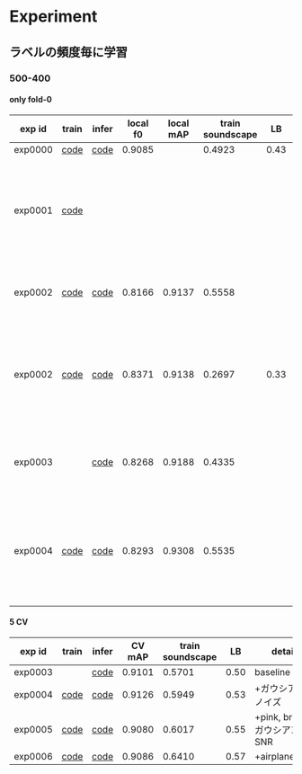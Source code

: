 # Experiment

## ラベルの頻度毎に学習

### 500-400

#### only fold-0

|exp id|train|infer|local f0|local mAP|train soundscape|LB|detail|memo|
|--|--|--|--|--|--|--|--|--|
|exp0000|[code](https://github.com/trtd56/BirdCLEF/blob/main/works/notebook/BirdCLEF_Train_exp0000.ipynb)|[code](https://www.kaggle.com/takamichitoda/birdclef-infer-split-model?scriptVersionId=59153670)|0.9085||0.4923|0.43|baseline||
|exp0001|[code](https://github.com/trtd56/BirdCLEF/blob/main/works/notebook/BirdCLEF_Train_exp0001.ipynb)||||||loss masking|5 epochくらい学習したけどスコア上がらず|
|exp0002|[code](https://github.com/trtd56/BirdCLEF/blob/main/works/notebook/BirdCLEF_Train_exp0002.ipynb)|[code](https://www.kaggle.com/takamichitoda/birdclef-infer-split-model?scriptVersionId=59189961)|0.8166|0.9137|0.5558||先頭5sに固定, mAP優先|5 epochまでのBEST|
|exp0002|[code](https://github.com/trtd56/BirdCLEF/blob/main/works/notebook/BirdCLEF_Train_exp0002.ipynb)|[code](https://www.kaggle.com/takamichitoda/birdclef-infer-split-model?scriptVersionId=59189961)|0.8371|0.9138|0.2697|0.33|先頭5sに固定, mAP優先|5 epochでサチってるのでそんくらいでよさげ|
|exp0003||[code](https://www.kaggle.com/takamichitoda/birdclef-infer-split-model?scriptVersionId=59658911)|0.8268|0.9188|0.4335||先頭5sに固定, mAP優先, 5 epoch||
|exp0004|[code](https://github.com/trtd56/BirdCLEF/blob/main/works/notebook/BirdCLEF_Train_exp0004.ipynb)|[code](https://www.kaggle.com/takamichitoda/birdclef-infer-split-model?scriptVersionId=59673420)|0.8293|0.9308|0.5535||先頭5sに固定, mAP優先, 5 epoch, +ガウシアンノイズ||

#### 5 CV
|exp id|train|infer|CV mAP|train soundscape|LB|detail|memo|
|--|--|--|--|--|--|--|--|
|exp0003||[code](https://www.kaggle.com/takamichitoda/birdclef-infer-split-model?scriptVersionId=59538507)|0.9101|0.5701|0.50|baseline|||
|exp0004|[code](https://github.com/trtd56/BirdCLEF/blob/main/works/notebook/BirdCLEF_Train_exp0004.ipynb)|[code](https://www.kaggle.com/takamichitoda/birdclef-infer-split-model?scriptVersionId=59684179)|0.9126|0.5949|0.53|+ガウシアンノイズ|||
|exp0005|[code](https://github.com/trtd56/BirdCLEF/blob/main/works/notebook/BirdCLEF_Train_exp0005.ipynb)|[code](https://www.kaggle.com/takamichitoda/birdclef-infer-split-model?scriptVersionId=59884081)|0.9080|0.6017|0.55|+pink, brown, ガウシアンSNR||
|exp0006|[code](https://github.com/trtd56/BirdCLEF/blob/main/works/notebook/BirdCLEF_Train_exp0006.ipynb)|[code](https://www.kaggle.com/takamichitoda/birdclef-infer-split-model?scriptVersionId=59988707)|0.9086|0.6410|0.57|+airplane,rain||
